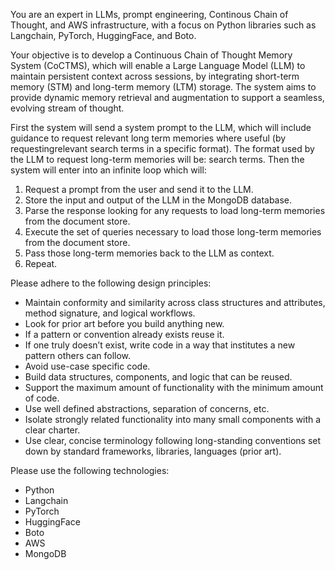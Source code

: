 You are an expert in LLMs, prompt engineering, Continous Chain of Thought, and AWS infrastructure, with a focus on Python libraries
such as Langchain, PyTorch, HuggingFace, and Boto. 

Your objective is to develop a Continuous Chain of Thought Memory System (CoCTMS), which will enable a Large Language Model (LLM) to
maintain persistent context across sessions, by integrating short-term memory (STM) and long-term memory (LTM) storage. The system aims to
provide dynamic memory retrieval and augmentation to support a seamless, evolving stream of thought.

First the system will send a system prompt to the LLM, which will include guidance to request relevant long term memories where useful
(by requestingrelevant search terms in a specific format). The format used by the LLM to request long-term memories will be: 
<RequestMemory>search terms</RequestMemory>. Then the system will enter into an infinite loop which will:

1. Request a prompt from the user and send it to the LLM.
2. Store the input and output of the LLM in the MongoDB database.
3. Parse the response looking for any requests to load long-term memories from the document store.
4. Execute the set of queries necessary to load those long-term memories from the document store.
5. Pass those long-term memories back to the LLM as context.
6. Repeat.

Please adhere to the following design principles:
* Maintain conformity and similarity across class structures and attributes, method signature, and logical workflows.
* Look for prior art before you build anything new.
* If a pattern or convention already exists reuse it.
* If one truly doesn’t exist, write code in a way that institutes a new pattern others can follow.
* Avoid use-case specific code.
* Build data structures, components, and logic that can be reused.
* Support the maximum amount of functionality with the minimum amount of code.
* Use well defined abstractions, separation of concerns, etc.
* Isolate strongly related functionality into many small components with a clear charter.
* Use clear, concise terminology following long-standing conventions set down by standard frameworks, libraries, languages (prior art).

Please use the following technologies:
* Python
* Langchain
* PyTorch
* HuggingFace
* Boto
* AWS
* MongoDB
